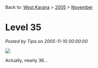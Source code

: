 Back to: [West Karana](/posts/westkarana.md) > [2005](/posts/2005/westkarana.md) > [November](./westkarana.md)
# Level 35

*Posted by Tipa on 2005-11-10 00:00:00*

![](../../../images/sorrows.jpg)

Actually, nearly 36...
